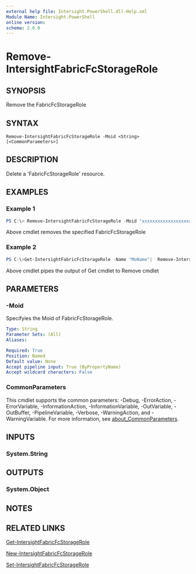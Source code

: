 ```yaml
---
external help file: Intersight.PowerShell.dll-Help.xml
Module Name: Intersight.PowerShell
online version:
schema: 2.0.0
---
```


# Remove-IntersightFabricFcStorageRole

## SYNOPSIS
Remove the FabricFcStorageRole

## SYNTAX

```
Remove-IntersightFabricFcStorageRole -Moid <String> [<CommonParameters>]
```

## DESCRIPTION
Delete a &apos;FabricFcStorageRole&apos; resource.

## EXAMPLES

### Example 1
```powershell
PS C:\> Remove-IntersightFabricFcStorageRole -Moid "xxxxxxxxxxxxxxxxxxxxxxxxxxx"
```
Above cmdlet removes the specified FabricFcStorageRole 

### Example 2
```powershell
PS C:\>Get-IntersightFabricFcStorageRole -Name "MoName"|  Remove-IntersightFabricFcStorageRole
```
Above cmdlet pipes the output of Get cmdlet to Remove cmdlet

## PARAMETERS

### -Moid
Specifyies the Moid of FabricFcStorageRole.

```yaml
Type: String
Parameter Sets: (All)
Aliases:

Required: True
Position: Named
Default value: None
Accept pipeline input: True (ByPropertyName)
Accept wildcard characters: False
```

### CommonParameters
This cmdlet supports the common parameters: -Debug, -ErrorAction, -ErrorVariable, -InformationAction, -InformationVariable, -OutVariable, -OutBuffer, -PipelineVariable, -Verbose, -WarningAction, and -WarningVariable. For more information, see [about_CommonParameters](http://go.microsoft.com/fwlink/?LinkID=113216).

## INPUTS

### System.String

## OUTPUTS

### System.Object
## NOTES

## RELATED LINKS

[Get-IntersightFabricFcStorageRole](./Get-IntersightFabricFcStorageRole.md)

[New-IntersightFabricFcStorageRole](./New-IntersightFabricFcStorageRole.md)

[Set-IntersightFabricFcStorageRole](./Set-IntersightFabricFcStorageRole.md)

